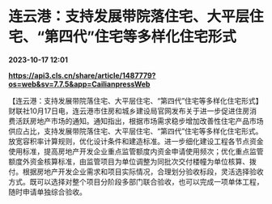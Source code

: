 # 连云港：支持发展带院落住宅、大平层住宅、“第四代”住宅等多样化住宅形式

**2023-10-17 12:01**

**https://api3.cls.cn/share/article/1487779?os=web&sv=7.7.5&app=CailianpressWeb**

【连云港：支持发展带院落住宅、大平层住宅、“第四代”住宅等多样化住宅形式】财联社10月17日电，连云港市住房和城乡建设局官网发布关于进一步促进住房消费活跃房地产市场的通知。通知指出，根据市场需求稳步增加改善性住宅产品市场供应占比，支持发展带院落住宅、大平层住宅、“第四代”住宅等多样化住宅形式。放宽容积率计算规则，优化设计条件和建造标准。进一步细化建设工程各节点资金使用标准，提高房地产开发企业重点监管额度内资金申请使用频次；优化重点监管额度外资金核算标准，由监管项目为单位调整为同批次交付楼幢为单位核算、拨付。根据房地产开发企业需求和项目实际情况，合理划分验收标段，灵活选择验收方式。既可以选择对整个项目分阶段多部门联合验收，也可以完成一项单体工程，随时申请单独综合验收。